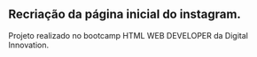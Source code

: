 ## Recriação da página inicial do instagram. 

Projeto realizado no bootcamp HTML WEB DEVELOPER da Digital Innovation.
